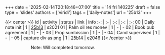 +++
date = '2025-02-14T20:18:48+07:00'
title = '14 fri 140225'
draft = false
type = 'slides'
authors = ['viridi']
tags = ['daily-notes']
url = '25b13'
+++

{{< center >}}
id | activity | status | link | info
:-: | :- | :-: | :-: | :-:
00 | Daily note init    | 1 | [25b13](/rusn/25b13) | s2021
01 | Palm oil res monev | 1 | - | -
02 | Book pub agreement | 1 | - | -
03 | Prop sumbission    | 1 | - | -
04 | Cand supervised    | 1 | - | -
05 | capture div as png | 1 | [25b14](/rusn/25b14) | e2046
{{< /center >}}

&nbsp;&nbsp;&nbsp;&nbsp;&nbsp;&nbsp;&nbsp;&nbsp;
&nbsp;&nbsp;&nbsp;&nbsp;&nbsp;&nbsp;&nbsp;&nbsp;
&nbsp;&nbsp;
Note: Will completed tomorrow.